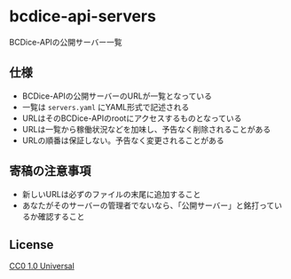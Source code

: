# bcdice-api-servers

BCDice-APIの公開サーバー一覧


## 仕様

- BCDice-APIの公開サーバーのURLが一覧となっている
- 一覧は `servers.yaml` にYAML形式で記述される
- URLはそのBCDice-APIのrootにアクセスするものとなっている
- URLは一覧から稼働状況などを加味し、予告なく削除されることがある
- URLの順番は保証しない。予告なく変更されることがある


## 寄稿の注意事項

- 新しいURLは必ずのファイルの末尾に追加すること
- あなたがそのサーバーの管理者でないなら、「公開サーバー」と銘打っているか確認すること


## License

[CC0 1.0 Universal](LICENSE)
